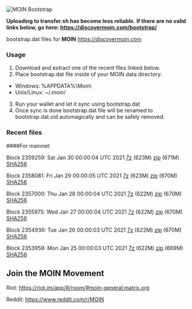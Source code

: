 ![MOIN Bootstrap](https://i.imgur.com/KjM1jMp.jpg)

**Uploading to transfer.sh has become less reliable.**
**If there are no valid links below, go here: https://discovermoin.com/bootstrap/**

bootstrap.dat files for **MOIN** https://discovermoin.com

### Usage

1. Download and extract one of the recent files linked below.
2. Place bootstrap.dat file inside of your MOIN data directory:
 - Windows: %APPDATA%\Moin\
 - Unix/Linux: ~/.moin/
3. Run your wallet and let it sync using bootstrap.dat
4. Once sync is done bootstrap.dat file will be renamed to bootstrap.dat.old automagically and can be safely removed.


### Recent files

####For mainnet:

Block 2359259: Sat Jan 30 00:00:04 UTC 2021 [7z](https://transfer.sh/xykjl/bootstrap.dat.20210130.7z) (623M) [zip](https://transfer.sh/Yew0m/bootstrap.dat.20210130.zip) (671M) [SHA256](https://transfer.sh/ohL0C/sha256.txt)

Block 2358081: Fri Jan 29 00:00:05 UTC 2021 [7z](https://transfer.sh/cK8CR/bootstrap.dat.20210129.7z) (623M) [zip](https://transfer.sh/KmlLW/bootstrap.dat.20210129.zip) (670M) [SHA256](https://transfer.sh/RwEh3/sha256.txt)

Block 2357000: Thu Jan 28 00:00:04 UTC 2021 [7z](https://transfer.sh/phyi1/bootstrap.dat.20210128.7z) (622M) [zip](https://transfer.sh/zNRDN/bootstrap.dat.20210128.zip) (670M) [SHA256](https://transfer.sh/l2N2P/sha256.txt)

Block 2355975: Wed Jan 27 00:00:04 UTC 2021 [7z](https://transfer.sh/YRNG/bootstrap.dat.20210127.7z) (622M) [zip](https://transfer.sh/pn1mO/bootstrap.dat.20210127.zip) (670M) [SHA256](https://transfer.sh/13kZfv/sha256.txt)

Block 2354936: Tue Jan 26 00:00:03 UTC 2021 [7z](https://transfer.sh/6Vnpc/bootstrap.dat.20210126.7z) (622M) [zip](https://transfer.sh/c7AXV/bootstrap.dat.20210126.zip) (670M) [SHA256](https://transfer.sh/8LEcd/sha256.txt)

Block 2353959: Mon Jan 25 00:00:03 UTC 2021 [7z](https://transfer.sh/6NpUI/bootstrap.dat.20210125.7z) (622M) [zip](https://transfer.sh/c8HzX/bootstrap.dat.20210125.zip) (669M) [SHA256](https://transfer.sh/YY8J8/sha256.txt)

## Join the MOIN Movement

Riot: https://riot.im/app/#/room/#moin-general:matrix.org

Reddit: https://www.reddit.com/r/MOIN
